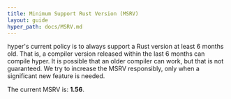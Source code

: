 ```yaml
---
title: Minimum Support Rust Version (MSRV)
layout: guide
hyper_path: docs/MSRV.md
---
```


hyper's current policy is to always support a Rust version at least 6 months
old. That is, a compiler version released within the last 6 months can compile
hyper. It is possible that an older compiler can work, but that is not
guaranteed. We try to increase the MSRV responsibly, only when a significant
new feature is needed.

The current MSRV is: **1.56**.
